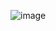 ![image](https://github.com/vitalspace/wasmzig/assets/29004070/fb00b6cb-0b29-496b-9cdd-efda106b9ec9)
